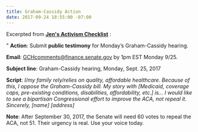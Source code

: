 ```yaml
---
title: Graham-Cassidy Action
date: 2017-09-24 18:55:00 -07:00
---
```


Excerpted from [**Jen's Activism Checklist**](https://jenniferhofmann.com/) :

"   **Action**: Submit **public testimony** for Monday’s Graham-Cassidy hearing.

**Email**: GCHcomments@finance.senate.gov by 1pm EST Monday 9/25.

**Subject line**: Graham-Cassidy hearing, Monday, Sept. 25, 2017

**Script**: *I/my family rely/relies on quality, affordable healthcare. Because of this, I oppose the Graham-Cassidy bill. My story with [Medicaid, coverage caps, pre-existing conditions, disabilities, affordability, etc.] is… I would like to see a bipartisan Congressional effort to improve the ACA, not repeal it.
Sincerely, [name]
[address]*

**Note**: After September 30, 2017, the Senate will need 60 votes to repeal the ACA, not 51. Their urgency is real. Use your voice today.

